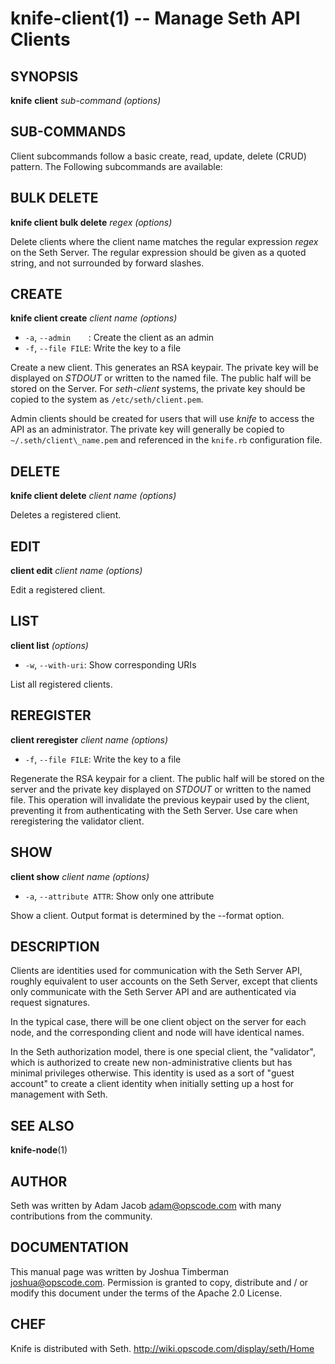 knife-client(1) -- Manage Seth API Clients
========================================

## SYNOPSIS

__knife__ __client__ _sub-command_ _(options)_

## SUB-COMMANDS
Client subcommands follow a basic create, read, update, delete (CRUD)
pattern. The Following subcommands are available:

## BULK DELETE
__knife client bulk delete__ _regex_ _(options)_

Delete clients where the client name matches the regular expression
_regex_ on the Seth Server. The regular expression should be given as a
quoted string, and not surrounded by forward slashes.

## CREATE
__knife client create__ _client name_ _(options)_

  * `-a`, `--admin    `:
    Create the client as an admin
  * `-f`, `--file FILE`:
    Write the key to a file

Create a new client. This generates an RSA keypair. The private key will
be displayed on _STDOUT_ or written to the named file. The public half
will be stored on the Server. For _seth-client_ systems, the private key
should be copied to the system as `/etc/seth/client.pem`.

Admin clients should be created for users that will use _knife_ to
access the API as an administrator. The private key will generally be
copied to `~/.seth/client\_name.pem` and referenced in the `knife.rb`
configuration file.

## DELETE
__knife client delete__ _client name_  _(options)_

Deletes a registered client.

## EDIT
__client edit__ _client name_ _(options)_

Edit a registered client.

## LIST
__client list__ _(options)_

  * `-w`, `--with-uri`:
      Show corresponding URIs

List all registered clients.

## REREGISTER
__client reregister__ _client name_  _(options)_

  * `-f`, `--file FILE`:
    Write the key to a file

Regenerate the RSA keypair for a client. The public half will be stored
on the server and the private key displayed on _STDOUT_ or written to
the named file. This operation will invalidate the previous keypair used
by the client, preventing it from authenticating with the Seth Server.
Use care when reregistering the validator client.

## SHOW
__client show__ _client name_ _(options)_

  * `-a`, `--attribute ATTR`:
    Show only one attribute

Show a client. Output format is determined by the --format option.

## DESCRIPTION
Clients are identities used for communication with the Seth Server API,
roughly equivalent to user accounts on the Seth Server, except that
clients only communicate with the Seth Server API and are authenticated
via request signatures.

In the typical case, there will be one client object on the server for
each node, and the corresponding client and node will have identical
names.

In the Seth authorization model, there is one special client, the
"validator", which is authorized to create new non-administrative
clients but has minimal privileges otherwise. This identity is used as a
sort of "guest account" to create a client identity when initially
setting up a host for management with Seth.

## SEE ALSO
   __knife-node__(1)

## AUTHOR
   Seth was written by Adam Jacob <adam@opscode.com> with many contributions from the community.

## DOCUMENTATION
   This manual page was written by Joshua Timberman <joshua@opscode.com>.
   Permission is granted to copy, distribute and / or modify this document under the terms of the Apache 2.0 License.

## CHEF
   Knife is distributed with Seth. <http://wiki.opscode.com/display/seth/Home>

